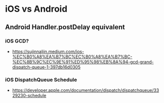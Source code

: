 # iOS vs Android
## Android Handler.postDelay equivalent
### iOS GCD?
- https://sujinnaljin.medium.com/ios-%EC%B0%A8%EA%B7%BC%EC%B0%A8%EA%B7%BC-%EC%8B%9C%EC%9E%91%ED%95%98%EB%8A%94-gcd-grand-dispatch-queue-1-397db16d0305

### iOS DispatchQueue Schedule
- https://developer.apple.com/documentation/dispatch/dispatchqueue/3329230-schedule
